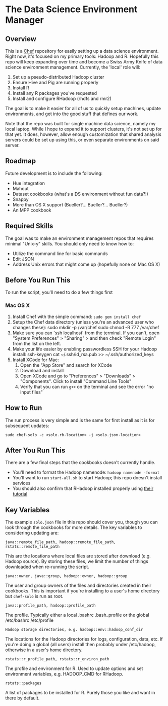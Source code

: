 # The Data Science Environment Manager

## Overview
This is a [Chef](http://docs.opscode.com/chef_quick_overview.html) repository for easily setting up
a data science environment.  Right now, it's focused on my primary tools: Hadoop and R.  Hopefully
this repo will keep expanding over time and become a Swiss Army Knife of data science environment
management.  Currently, the 'local' role will:

1. Set up a pseudo-distributed Hadoop cluster
2. Ensure Hive and Pig are running properly
3. Install R
4. Install any R packages you've requested
5. Install and configure RHadoop (rhdfs and rmr2)

The goal is to make it easier for all of us to quickly setup machines, update environments, and get
into the good stuff that defines our work.

Note that the repo was built for single machine data science, namely my local laptop.  While I hope
to expand it to support clusters, it's not set up for that yet.  It does, however, allow enough
customization that shared analysis servers could be set up using this, or even separate environments
on said server.


## Roadmap
Future development is to include the following:

* Hue integration
* Mahout
* Dataset cookbooks (what's a DS environment without fun data?!)
* Snappy
* More than OS X support (Bueller?... Bueller?... Bueller?)
* An MPP cookbook


## Required Skills
The goal was to make an environment management repos that requires minimal "Unix-y" skills.  You
should only need to know how to:

* Utilize the command line for basic commands
* Edit JSON
* Address Unix errors that might come up (hopefully none on Mac OS X)


## Before You Run This
To run the script, you'll need to do a few things first

### Mac OS X
1. Install Chef with the simple command: `sudo gem install chef`
2. Setup the Chef data directory (unless you're an advanced user who changes these):
    sudo mkdir -p /var/chef
    sudo chmod -R 777 /var/chef
3. Make sure you can 'ssh localhost' from the terminal.  If you can't, open 
"System Preferences" > "Sharing" > and then check "Remote Login" from the list on the left.
4. Make your life easier by enabling passwordless SSH for your Hadoop install:
    ssh-keygen
    cat ~/.ssh/id_rsa.pub >> ~/.ssh/authorized_keys
5. Install XCode for Mac:
    1. Open the "App Store" and search for XCode
    2. Download and install
    3. Open XCode and go to "Preferences" > "Downloads" > "Components".  Click to install "Command Line Tools"
    4. Verify that you can run `g++` on the terminal and see the error "no input files"


## How to Run
The run process is very simple and is the same for first install as it is for subsequent updates:

`sudo chef-solo -c <solo.rb-location> -j <solo.json-location>`


## After You Run This
There are a few final steps that the cookbooks doesn't currently handle.

* You'll need to format the Hadoop namenode: `hadoop namenode -format`
* You'll want to run `start-all.sh` to start Hadoop; this repo doesn't install services
* You should also confirm that RHadoop installed properly using [their tutorial](https://github.com/RevolutionAnalytics/rmr2/blob/master/docs/tutorial.md)


## Key Variables
The example `solo.json` file in this repo should cover you, though you can look through 
the cookbooks for more details.  The key variables to considering updating are:

    java::remote_file_path, hadoop::remote_file_path, rstats::remote_file_path
This are the locations where local files are stored after download (e.g. Hadoop source).  By
storing these files, we limit the number of things downloaded when re-running the script.

    java::owner, java::group, hadoop::owner, hadoop::group
The user and group owners of the files and directories created in their cookbooks.  This is
important if you're installing to a user's home directory but `chef-solo` is run as root.

    java::profile_path, hadoop::profile_path
The profile.  Typically either a local .bashrc .bash_profile or the global /etc/bashrc /etc/profile

    Hadoop storage directories, e.g. hadoop::env::hadoop_conf_dir
The locations for the Hadoop directories for logs, configuration, data, etc.  If you're doing
a global (all users) install then probably under /etc/hadoop, otherwise in a user's home directory.

    rstats::r_profile_path, rstats::r_environ_path
The profile and environment for R.  Used to update options and set environment variables, 
e.g. HADOOP_CMD for RHadoop.

    rstats::packages
A list of packages to be installed for R.  Purely those you like and want in there by default.
